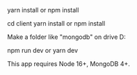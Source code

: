 yarn install
or 
npm install

cd client
yarn install 
or 
npm install

Make a folder like "mongodb" on drive D:

npm run dev 
or 
yarn dev

This app requires Node 16+, MongoDB 4+.